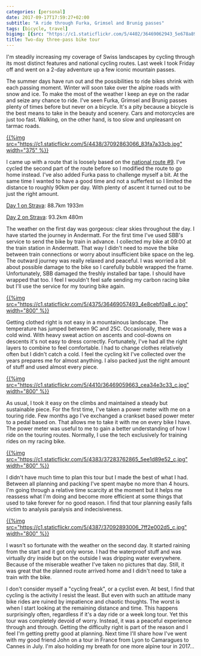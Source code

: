 ```yaml
---
categories: [personal]
date: 2017-09-17T17:59:27+02:00
subtitle: "A ride through Furka, Grimsel and Brunig passes"
tags: [bicycle, travel]
bigimg: [{src: "https://c1.staticflickr.com/5/4402/36469062943_5e678a898e_c.jpg"}]
title: Two-day three-pass bike tour
---
```


I'm steadily increasing my coverage of Swiss landscapes by cycling through its most distinct features and national cycling routes. Last week I took Friday off and went on a 2-day adventure up a few iconic mountain passes.<!--more-->

The summer days have run out and the possibilities to ride bikes shrink with each passing moment. Winter will soon take over the alpine roads with snow and ice. To make the most of the weather I keep an eye on the radar and seize any chance to ride. I've seen Furka, Grimsel and Brunig passes plenty of times before but never on a bicycle. It's a pity because a bicycle is the best means to take in the beauty and scenery. Cars and motorcycles are just too fast. Walking, on the other hand, is too slow and unpleasant on tarmac roads.

[{{%img src="https://c1.staticflickr.com/5/4438/37092863066_83fa7a33cb.jpg" width="375" %}}](https://www.flickr.com/photos/tentaclephotos/37092863066/)

I came up with a route that is loosely based on the [national route \#9](http://www.schweizmobil.ch/de/veloland/routen/nationale-routen/route-08.html). I've cycled the second part of the route before so I modified the route to go home instead. I've also added Furka pass to challenge myself a bit. At the same time I wanted to have a good time and not a sufferfest so I limited the distance to roughly 90km per day. With plenty of ascent it turned out to be just the right amount.

[Day 1 on Strava](https://www.strava.com/activities/1174352487): 88.7km 1933m

[Day 2 on Strava](https://www.strava.com/activities/1175323413): 93.2km 480m

The weather on the first day was gorgeous: clear skies throughout the day. I have started the journey in Andermatt. For the first time I've used SBB's service to send the bike by train in advance. I collected my bike at 09:00 at the train station in Andermatt. That way I didn't need to move the bike between train connections or worry about insufficient bike space on the leg. The outward journey was really relaxed and peaceful. I was worried a bit about possible damage to the bike so I carefully bubble wrapped the frame. Unfortunately, SBB damaged the freshly installed bar tape. I should have wrapped that too. I feel I wouldn't feel safe sending my carbon racing bike but I'll use the service for my touring bike again.

[{{%img src="https://c1.staticflickr.com/5/4375/36469057493_4e8cebf0a8_c.jpg" width="800" %}}](https://www.flickr.com/photos/tentaclephotos/36469057493/)

Getting clothed right is not easy in a mountainous landscape. The temperature has jumped between 9C and 25C. Occasionally, there was a cold wind. With heavy sweat action on ascents and cool-downs on descents it's not easy to dress correctly. Fortunately, I've had all the right layers to combine to feel comfortable. I had to change clothes relatively often but I didn't catch a cold. I feel the cycling kit I've collected over the years prepares me for almost anything. I also packed just the right amount of stuff and used almost every piece.

[{{%img src="https://c1.staticflickr.com/5/4410/36469059663_cea34e3c33_c.jpg" width="800" %}}](https://www.flickr.com/photos/tentaclephotos/36469059663/)

As usual, I took it easy on the climbs and maintained a steady but sustainable piece. For the first time, I've taken a power meter with me on a touring ride. Few months ago I've exchanged a crankset based power meter to a pedal based on. That allows me to take it with me on every bike I have. The power meter was useful to me to gain a better understanding of how I ride on the touring routes. Normally, I use the tech exclusively for training rides on my racing bike.

[{{%img src="https://c1.staticflickr.com/5/4383/37283762865_5ee1d89e52_c.jpg" width="800" %}}](https://www.flickr.com/photos/tentaclephotos/37283762865/)

I didn't have much time to plan this tour but I made the best of what I had. Between all planning and packing I've spent maybe no more than 4 hours. I'm going through a relative time scarcity at the moment but it helps me reassess what I'm doing and become more efficient at some things that used to take forever for no good reason. I find that tour planning easily falls victim to analysis paralysis and indecisiveness.

[{{%img src="https://c1.staticflickr.com/5/4387/37092893006_7ff2e002d5_c.jpg" width="800" %}}](https://www.flickr.com/photos/tentaclephotos/37092893006/)

I wasn't so fortunate with the weather on the second day. It started raining from the start and it got only worse. I had the waterproof stuff and was virtually dry inside but on the outside I was dripping water everywhere. Because of the miserable weather I've taken no pictures that day. Still, it was great that the planned route arrived home and I didn't need to take a train with the bike.

I don't consider myself a "cycling freak", or a cyclist even. At best, I find that cycling is the activity I resist the least. But even with such an attitude many bike rides are ruined by impatience and chaotic thoughts. The worst is when I start looking at the remaining distance and time. This happens surprisingly often, regardless if it's a day ride or a week long tour. Yet this tour was completely devoid of worry. Instead, it was a peaceful experience through and through. Getting the difficulty right is part of the reason and I feel I'm getting pretty good at planning. Next time I'll share how I've went with my good friend John on a tour in France from Lyon to Camaragues to Cannes in July. I'm also holding my breath for one more alpine tour in 2017...
